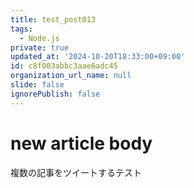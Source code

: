 ```yaml
---
title: test_post013
tags:
  - Node.js
private: true
updated_at: '2024-10-20T18:33:00+09:00'
id: c8f003abbc3aae6adc45
organization_url_name: null
slide: false
ignorePublish: false
---
```

# new article body
複数の記事をツイートするテスト
